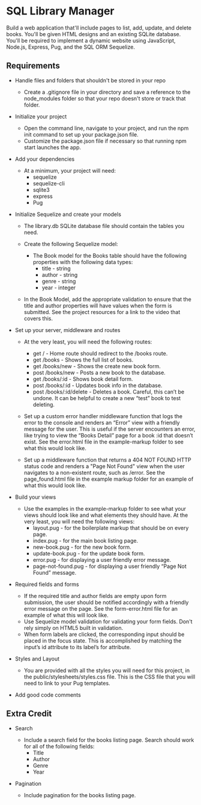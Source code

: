 # SQL Library Manager

Build a web application that'll include pages to list, add, update, and delete books. You'll be given HTML designs and an existing SQLite database. You'll be required to implement a dynamic website using JavaScript, Node.js, Express, Pug, and the SQL ORM Sequelize.

## Requirements

* Handle files and folders that shouldn't be stored in your repo
  * Create a .gitignore file in your directory and save a reference to the node_modules folder so that your repo doesn't store or track that folder.

* Initialize your project
  * Open the command line, navigate to your project, and run the npm init command to set up your package.json file.
  * Customize the package.json file if necessary so that running npm start launches the app.

* Add your dependencies
  * At a minimum, your project will need:
    * sequelize
    * sequelize-cli
    * sqlite3
    * express
    * Pug

* Initialize Sequelize and create your models
  * The library.db SQLite database file should contain the tables you need.
  * Create the following Sequelize model:
    * The Book model for the Books table should have the following properties with the following data types:
      * title - string
      * author - string
      * genre - string
      * year - integer

  * In the Book Model, add the appropriate validation to ensure that the title and author properties will have values when the form is submitted. See the project resources for a link to the video that covers this.

* Set up your server, middleware and routes
  * At the very least, you will need the following routes:
    * get / - Home route should redirect to the /books route.
    * get /books - Shows the full list of books.
    * get /books/new - Shows the create new book form.
    * post /books/new - Posts a new book to the database.
    * get /books/:id - Shows book detail form.
    * post /books/:id - Updates book info in the database.
    * post /books/:id/delete - Deletes a book. Careful, this can’t be undone. It can be helpful to create a new “test” book to test deleting.

  * Set up a custom error handler middleware function that logs the error to the console and renders an “Error” view with a friendly message for the user. This is useful if the server encounters an error, like trying to view the “Books Detail” page for a book :id that doesn’t exist. See the error.html file in the example-markup folder to see what this would look like.

  * Set up a middleware function that returns a 404 NOT FOUND HTTP status code and renders a "Page Not Found" view when the user navigates to a non-existent route, such as /error. See the page_found.html file in the example markup folder for an example of what this would look like.

* Build your views
  * Use the examples in the example-markup folder to see what your views should look like and what elements they should have. At the very least, you will need the following views:
    * layout.pug - for the boilerplate markup that should be on every page.
    * index.pug - for the main book listing page.
    * new-book.pug - for the new book form.
    * update-book.pug - for the update book form.
    * error.pug - for displaying a user friendly error message.
    * page-not-found.pug - for displaying a user friendly “Page Not Found” message.

* Required fields and forms
  * If the required title and author fields are empty upon form submission, the user should be notified accordingly with a friendly error message on the page. See the form-error.html file for an example of what this will look like.
  * Use Sequelize model validation for validating your form fields. Don't rely simply on HTML5 built in validation.
  * When form labels are clicked, the corresponding input should be placed in the focus state. This is accomplished by matching the input’s id attribute to its label’s for attribute.

* Styles and Layout
  * You are provided with all the styles you will need for this project, in the public/stylesheets/styles.css file. This is the CSS file that you will need to link to your Pug templates.

* Add good code comments


## Extra Credit

* Search  
  * Include a search field for the books listing page. Search should work for all of the following fields:
    * Title
    * Author
    * Genre
    * Year

* Pagination
  * Include pagination for the books listing page.
